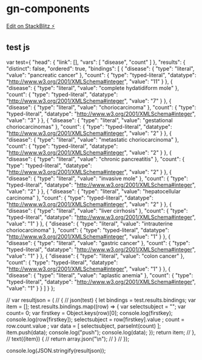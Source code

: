 # gn-components

[Edit on StackBlitz ⚡️](https://stackblitz.com/edit/gn-components)

## test js


var test={
  "head": {
    "link": [],
    "vars": [
      "disease",
      "count"
    ]
  },
  "results": {
    "distinct": false,
    "ordered": true,
    "bindings": [
      {
        "disease": {
          "type": "literal",
          "value": "pancreatic cancer"
        },
        "count": {
          "type": "typed-literal",
          "datatype": "http://www.w3.org/2001/XMLSchema#integer",
          "value": "11"
        }
      },
      {
        "disease": {
          "type": "literal",
          "value": "complete hydatidiform mole"
        },
        "count": {
          "type": "typed-literal",
          "datatype": "http://www.w3.org/2001/XMLSchema#integer",
          "value": "7"
        }
      },
      {
        "disease": {
          "type": "literal",
          "value": "choriocarcinoma"
        },
        "count": {
          "type": "typed-literal",
          "datatype": "http://www.w3.org/2001/XMLSchema#integer",
          "value": "3"
        }
      },
      {
        "disease": {
          "type": "literal",
          "value": "gestational choriocarcinomas"
        },
        "count": {
          "type": "typed-literal",
          "datatype": "http://www.w3.org/2001/XMLSchema#integer",
          "value": "2"
        }
      },
      {
        "disease": {
          "type": "literal",
          "value": "metastatic choriocarcinoma"
        },
        "count": {
          "type": "typed-literal",
          "datatype": "http://www.w3.org/2001/XMLSchema#integer",
          "value": "2"
        }
      },
      {
        "disease": {
          "type": "literal",
          "value": "chronic pancreatitis"
        },
        "count": {
          "type": "typed-literal",
          "datatype": "http://www.w3.org/2001/XMLSchema#integer",
          "value": "2"
        }
      },
      {
        "disease": {
          "type": "literal",
          "value": "invasive mole"
        },
        "count": {
          "type": "typed-literal",
          "datatype": "http://www.w3.org/2001/XMLSchema#integer",
          "value": "2"
        }
      },
      {
        "disease": {
          "type": "literal",
          "value": "hepatocellular carcinoma"
        },
        "count": {
          "type": "typed-literal",
          "datatype": "http://www.w3.org/2001/XMLSchema#integer",
          "value": "2"
        }
      },
      {
        "disease": {
          "type": "literal",
          "value": "liver cirrhosis"
        },
        "count": {
          "type": "typed-literal",
          "datatype": "http://www.w3.org/2001/XMLSchema#integer",
          "value": "1"
        }
      },
      {
        "disease": {
          "type": "literal",
          "value": "intrauterine choriocarcinoma"
        },
        "count": {
          "type": "typed-literal",
          "datatype": "http://www.w3.org/2001/XMLSchema#integer",
          "value": "1"
        }
      },
      {
        "disease": {
          "type": "literal",
          "value": "gastric cancer"
        },
        "count": {
          "type": "typed-literal",
          "datatype": "http://www.w3.org/2001/XMLSchema#integer",
          "value": "1"
        }
      },
      {
        "disease": {
          "type": "literal",
          "value": "colon cancer"
        },
        "count": {
          "type": "typed-literal",
          "datatype": "http://www.w3.org/2001/XMLSchema#integer",
          "value": "1"
        }
      },
      {
        "disease": {
          "type": "literal",
          "value": "aplastic anemia"
        },
        "count": {
          "type": "typed-literal",
          "datatype": "http://www.w3.org/2001/XMLSchema#integer",
          "value": "1"
        }
      }
    ]
  }
};

// var resultjson =     (
//   {
//   json(test) {
    let bindings = test.results.bindings;
    var item = [];
    test.results.bindings.map((row) => {
      var selectsubject = "";
      var count= 0;
      var firstkey = Object.keys(row)[0];
      console.log(firstkey);
      console.log(row[firstkey]);
      selectsubject = row[firstkey].value ;
      count  = row.count.value ;
      var data = [ selectsubject, parseInt(count) ];
      item.push(data);
      console.log("push");
      console.log(data);
    });
    return item;
//  },
  // text({item}) {
  //   return array.json("\n");
  // }
// });

console.log(JSON.stringify(resultjson));

